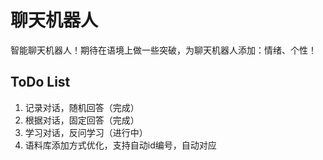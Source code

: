 # 聊天机器人
智能聊天机器人！期待在语境上做一些突破，为聊天机器人添加：情绪、个性！

## ToDo List
1. 记录对话，随机回答（完成）
2. 根据对话，固定回答（完成）
3. 学习对话，反问学习（进行中）
4. 语料库添加方式优化，支持自动id编号，自动对应